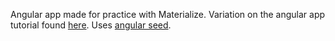 Angular app made for practice with Materialize. Variation on the angular app tutorial found [here](https://www.toptal.com/angular-js/a-step-by-step-guide-to-your-first-angularjs-app). Uses [angular seed](https://github.com/angular/angular-seed).
